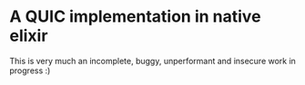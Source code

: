 # A QUIC implementation in native elixir

This is very much an incomplete, buggy, unperformant and insecure work in progress :)